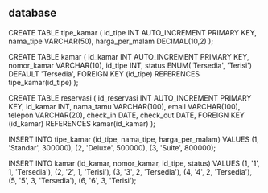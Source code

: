 ## database
CREATE TABLE tipe_kamar (
    id_tipe INT AUTO_INCREMENT PRIMARY KEY,
    nama_tipe VARCHAR(50),
    harga_per_malam DECIMAL(10,2)
);

CREATE TABLE kamar (
    id_kamar INT AUTO_INCREMENT PRIMARY KEY,
    nomor_kamar VARCHAR(10),
    id_tipe INT,
    status ENUM('Tersedia', 'Terisi') DEFAULT 'Tersedia',
    FOREIGN KEY (id_tipe) REFERENCES tipe_kamar(id_tipe)
);

CREATE TABLE reservasi (
    id_reservasi INT AUTO_INCREMENT PRIMARY KEY,
    id_kamar INT,
    nama_tamu VARCHAR(100),
    email VARCHAR(100),
    telepon VARCHAR(20),
    check_in DATE,
    check_out DATE,
    FOREIGN KEY (id_kamar) REFERENCES kamar(id_kamar)
);

INSERT INTO tipe_kamar (id_tipe, nama_tipe, harga_per_malam) VALUES
(1, 'Standar', 300000),
(2, 'Deluxe', 500000),
(3, 'Suite', 800000);

INSERT INTO kamar (id_kamar, nomor_kamar, id_tipe, status) VALUES
(1, '1', 1, 'Tersedia'),
(2, '2', 1, 'Terisi'),
(3, '3', 2, 'Tersedia'),
(4, '4', 2, 'Tersedia'),
(5, '5', 3, 'Tersedia'),
(6, '6', 3, 'Terisi');
